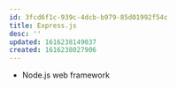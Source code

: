 ```yaml
---
id: 3fcd6f1c-939c-4dcb-b979-85d01992f54c
title: Express.js
desc: ''
updated: 1616238149037
created: 1616238027906
---
```


* Node.js web framework
